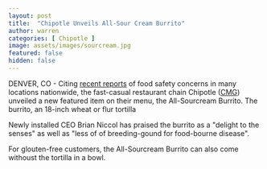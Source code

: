 ```yaml
---
layout: post
title:  "Chipotle Unveils All-Sour Cream Burrito"
author: warren
categories: [ Chipotle ]
image: assets/images/sourcream.jpg
featured: false
hidden: false
---
```


DENVER, CO - Citing [recent reports](http://fortune.com/2018/08/01/chipotle-ecoli-food-safety-scare-ohio/) of food safety concerns in many locations nationwide, the fast-casual restaurant chain Chipotle ([CMG](https://finance.yahoo.com/quote/CMG/)) unveiled a new featured item on their menu, the All-Sourcream Burrito. The burrito, an 18-inch wheat or flur tortilla 

Newly installed CEO Brian Niccol has praised the burrito as a "delight to the senses" as well as "less of of breeding-gound for food-bourne disease". 

For glouten-free customers, the All-Sourcream Burrito can also come withoust the tortilla in a bowl.